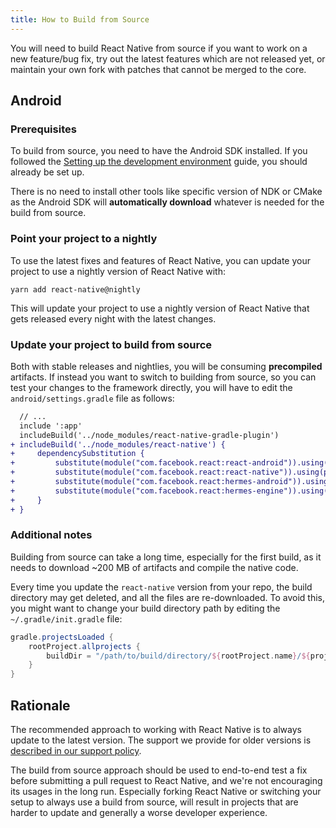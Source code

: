 ```yaml
---
title: How to Build from Source
---
```


You will need to build React Native from source if you want to work on a new feature/bug fix, try out the latest features which are not released yet, or maintain your own fork with patches that cannot be merged to the core.

## Android

### Prerequisites

To build from source, you need to have the Android SDK installed. If you followed the [Setting up the development environment](/docs/environment-setup) guide, you should already be set up.

There is no need to install other tools like specific version of NDK or CMake as the Android SDK will **automatically download** whatever is needed for the build from source.

### Point your project to a nightly

To use the latest fixes and features of React Native, you can update your project to use a nightly version of React Native with:

```
yarn add react-native@nightly
```

This will update your project to use a nightly version of React Native that gets released every night with the latest changes.

### Update your project to build from source

Both with stable releases and nightlies, you will be consuming **precompiled** artifacts. If instead you want to switch to building from source, so you can test your changes to the framework directly, you will have to edit the `android/settings.gradle` file as follows:

```diff
  // ...
  include ':app'
  includeBuild('../node_modules/react-native-gradle-plugin')
+ includeBuild('../node_modules/react-native') {
+     dependencySubstitution {
+         substitute(module("com.facebook.react:react-android")).using(project(":ReactAndroid"))
+         substitute(module("com.facebook.react:react-native")).using(project(":ReactAndroid"))
+         substitute(module("com.facebook.react:hermes-android")).using(project(":ReactAndroid:hermes-engine"))
+         substitute(module("com.facebook.react:hermes-engine")).using(project(":ReactAndroid:hermes-engine"))
+     }
+ }
```

### Additional notes

Building from source can take a long time, especially for the first build, as it needs to download ~200 MB of artifacts and compile the native code.

Every time you update the `react-native` version from your repo, the build directory may get deleted, and all the files are re-downloaded.
To avoid this, you might want to change your build directory path by editing the `~/.gradle/init.gradle` file:

```groovy
gradle.projectsLoaded {
    rootProject.allprojects {
        buildDir = "/path/to/build/directory/${rootProject.name}/${project.name}"
    }
}
```

## Rationale

The recommended approach to working with React Native is to always update to the latest version. The support we provide for older versions is [described in our support policy](https://github.com/reactwg/react-native-releases/#releases-support-policy).

The build from source approach should be used to end-to-end test a fix before submitting a pull request to React Native, and we're not encouraging its usages in the long run. Especially forking React Native or switching your setup to always use a build from source, will result in projects that are harder to update and generally a worse developer experience.
